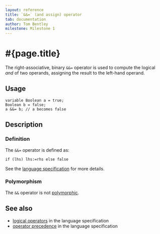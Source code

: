 ```yaml
---
layout: reference
title: `&&=` (and assign) operator
tab: documentation
author: Tom Bentley
milestone: Milestone 1
---
```


# #{page.title}

The right-associative, binary `&&=` operator is used to compute the 
logical *and* of two operands, assigning the result to the left-hand operand. 

## Usage 

    variable Boolean a = true;
    Boolean b = false;
    a &&= b; // a becomes false

## Description

### Definition

The `&&=` operator is defined as:

    if (lhs) lhs:=rhs else false

See the [language specification](#{site.urls.spec}#logicaloperators) for 
more details.

### Polymorphism

The `&&` operator is not [polymorphic](/documentation/reference/operator/operator-polymorphism).

## See also

* [logical operators](#{site.urls.spec}#logicaloperators) in the 
  language specification
* [operator precedence](#{site.urls.spec}#operatorprecedence) in the 
  language specification

